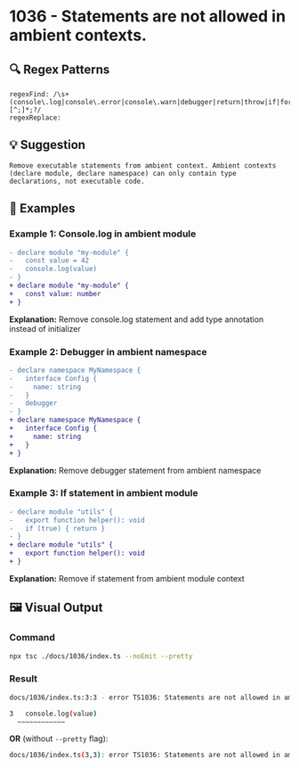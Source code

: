 # 1036 - Statements are not allowed in ambient contexts.

## 🔍 Regex Patterns
```regex
regexFind: /\s+(console\.log|console\.error|console\.warn|debugger|return|throw|if|for|while|switch)\s*[^;]*;?/
regexReplace: 
```

## 💡 Suggestion
```text
Remove executable statements from ambient context. Ambient contexts (declare module, declare namespace) can only contain type declarations, not executable code.
```

## 📝 Examples

### Example 1: Console.log in ambient module
```diff
- declare module "my-module" {
-   const value = 42
-   console.log(value)
- }
+ declare module "my-module" {
+   const value: number
+ }
```

**Explanation:** Remove console.log statement and add type annotation instead of initializer

### Example 2: Debugger in ambient namespace
```diff
- declare namespace MyNamespace {
-   interface Config {
-     name: string
-   }
-   debugger
- }
+ declare namespace MyNamespace {
+   interface Config {
+     name: string
+   }
+ }
```

**Explanation:** Remove debugger statement from ambient namespace

### Example 3: If statement in ambient module
```diff
- declare module "utils" {
-   export function helper(): void
-   if (true) { return }
- }
+ declare module "utils" {
+   export function helper(): void
+ }
```

**Explanation:** Remove if statement from ambient module context

## 🖼️ Visual Output
### Command
```bash
npx tsc ./docs/1036/index.ts --noEmit --pretty
```

### Result
```bash
docs/1036/index.ts:3:3 - error TS1036: Statements are not allowed in ambient contexts.

3   console.log(value)
  ~~~~~~~~~~~~
```

**OR** (without `--pretty` flag):

```bash
docs/1036/index.ts(3,3): error TS1036: Statements are not allowed in ambient contexts.
```
